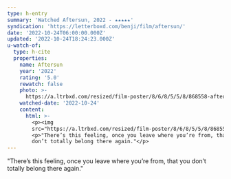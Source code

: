 ```yaml
---
type: h-entry
summary: 'Watched Aftersun, 2022 - ★★★★★'
syndication: 'https://letterboxd.com/benji/film/aftersun/'
date: '2022-10-24T06:00:00.000Z'
updated: '2022-10-24T18:24:23.000Z'
u-watch-of:
  type: h-cite
  properties:
    name: Aftersun
    year: '2022'
    rating: '5.0'
    rewatch: false
    photo: >-
      https://a.ltrbxd.com/resized/film-poster/8/6/8/5/5/8/868558-aftersun-0-600-0-900-crop.jpg?v=5ce2118fca
    watched-date: '2022-10-24'
    content:
      html: >-
        <p><img
        src="https://a.ltrbxd.com/resized/film-poster/8/6/8/5/5/8/868558-aftersun-0-600-0-900-crop.jpg?v=5ce2118fca"/></p>
        <p>"There’s this feeling, once you leave where you’re from, that you
        don’t totally belong there again."</p>
---
```

"There’s this feeling, once you leave where you’re from, that you don’t totally belong there again."
